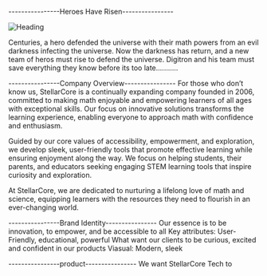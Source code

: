 
----------------Heroes Have Risen----------------

![Heading](https://github.com/user-attachments/assets/0fa3bdbc-6fb2-42a2-aad7-b643ba78fec1)


Centuries, a hero defended the universe with their math powers from an evil darkness infecting the universe. Now the darkness has return, and a new team of heros must rise to defend the universe.
Digitron and his team must save everything they know before its too late...........

----------------Company Overview----------------
For those who don’t know us, StellarCore is a continually expanding company founded in 2006, committed to making math enjoyable and empowering learners of all ages with exceptional skills. Our focus on innovative solutions transforms the learning experience, enabling everyone to approach math with confidence and enthusiasm.

Guided by our core values of accessibility, empowerment, and exploration, we develop sleek, user-friendly tools that promote effective learning while ensuring enjoyment along the way. We focus on helping students, their parents, and educators seeking engaging STEM learning tools that inspire curiosity and exploration.

At StellarCore, we are dedicated to nurturing a lifelong love of math and science, equipping learners with the resources they need to flourish in an ever-changing world.

----------------Brand Identity----------------
Our essence is to be innovation, to empower, and be accessible to all
Key attributes: User-Friendly, educational,  powerful
What want our clients to be curious, excited and confident in our products
Viasual: Modern, sleek


----------------product----------------
We want StellarCore Tech to 





